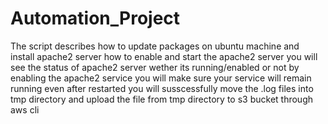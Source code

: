 # Automation_Project

The script describes how to update packages on ubuntu machine and install apache2 server 
how to enable and start the apache2 server 
you will see the status of apache2 server wether its running/enabled or not
by enabling the apache2 service you will make sure your service will remain running even after restarted
you will susscessfully move the .log files into tmp directory and  upload  the file from tmp directory to s3 bucket through aws cli
